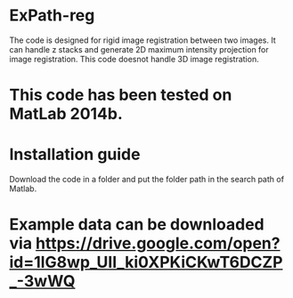 # ExPath-reg
The code is designed for rigid image registration between two images. It can handle z stacks and generate 2D maximum intensity projection for image registration. This code doesnot handle 3D image registration.
# This code has been tested on MatLab 2014b.
# Installation guide
Download the code in a folder and put the folder path in the search path of Matlab.
# Example data can be downloaded via https://drive.google.com/open?id=1lG8wp_UIl_ki0XPKiCKwT6DCZP_-3wWQ
